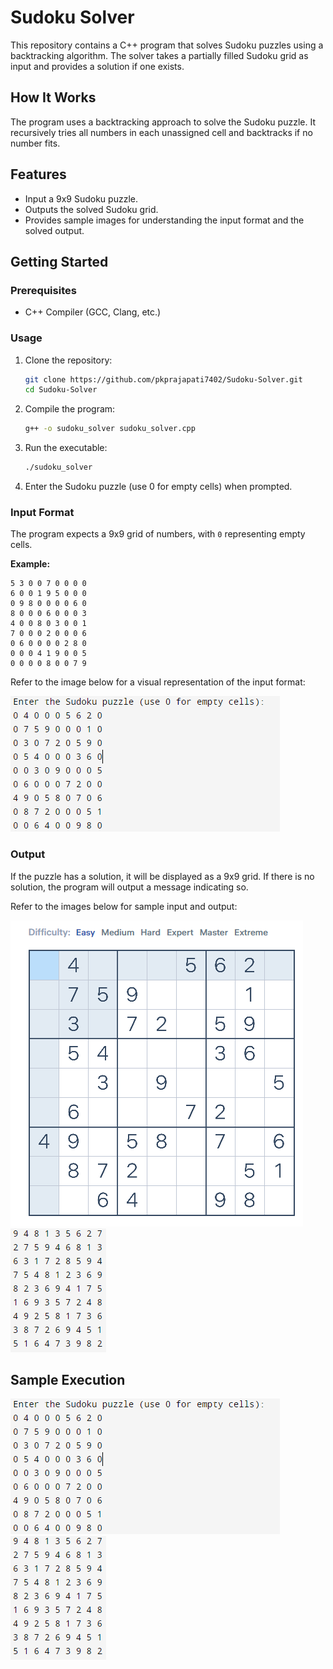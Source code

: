 # Sudoku Solver

This repository contains a C++ program that solves Sudoku puzzles using a backtracking algorithm. The solver takes a partially filled Sudoku grid as input and provides a solution if one exists.

## How It Works

The program uses a backtracking approach to solve the Sudoku puzzle. It recursively tries all numbers in each unassigned cell and backtracks if no number fits.

## Features

- Input a 9x9 Sudoku puzzle.
- Outputs the solved Sudoku grid.
- Provides sample images for understanding the input format and the solved output.

## Getting Started

### Prerequisites

- C++ Compiler (GCC, Clang, etc.)

### Usage

1. Clone the repository:
    ```bash
    git clone https://github.com/pkprajapati7402/Sudoku-Solver.git
    cd Sudoku-Solver
    ```

2. Compile the program:
    ```bash
    g++ -o sudoku_solver sudoku_solver.cpp
    ```

3. Run the executable:
    ```bash
    ./sudoku_solver
    ```

4. Enter the Sudoku puzzle (use 0 for empty cells) when prompted.

### Input Format

The program expects a 9x9 grid of numbers, with `0` representing empty cells. 

**Example:**
```
5 3 0 0 7 0 0 0 0
6 0 0 1 9 5 0 0 0
0 9 8 0 0 0 0 6 0
8 0 0 0 6 0 0 0 3
4 0 0 8 0 3 0 0 1
7 0 0 0 2 0 0 0 6
0 6 0 0 0 0 2 8 0
0 0 0 4 1 9 0 0 5
0 0 0 0 8 0 0 7 9
```

Refer to the image below for a visual representation of the input format:

![Input Format](input.PNG)

### Output

If the puzzle has a solution, it will be displayed as a 9x9 grid. If there is no solution, the program will output a message indicating so.

Refer to the images below for sample input and output:

![Sample Sudoku Puzzle](sudoku.PNG)
![Solved Sudoku Puzzle](output.PNG)

## Sample Execution

![Input](input.PNG)
![Output](output.PNG)


